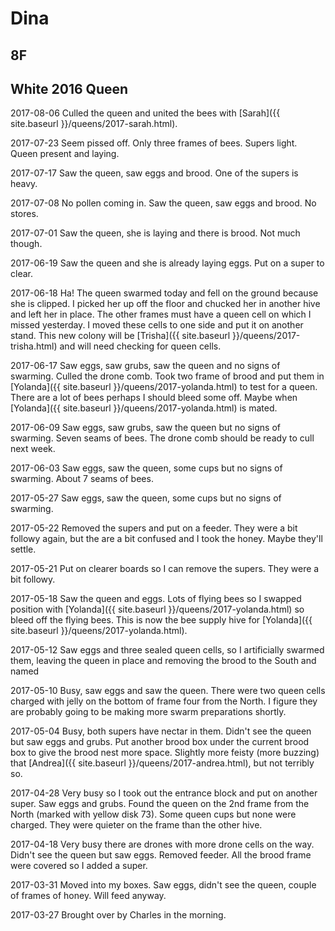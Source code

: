 # Dina

## 8F

## White 2016 Queen

2017-08-06 Culled the queen and united the bees with [Sarah]({{ site.baseurl }}/queens/2017-sarah.html).

2017-07-23 Seem pissed off.  Only three frames of bees.  Supers light.  Queen present and laying.

2017-07-17 Saw the queen, saw eggs and brood.  One of the supers is heavy.

2017-07-08 No pollen coming in.  Saw the queen, saw eggs and brood.  No stores.

2017-07-01 Saw the queen, she is laying and there is brood.  Not much though.

2017-06-19 Saw the queen and she is already laying eggs.  Put on a super to clear.

2017-06-18 Ha!  The queen swarmed today and fell on the ground because she is clipped.  I picked her up off the floor and chucked her in another hive and left her in place.  The other frames must have a queen cell on which I missed yesterday.  I moved these cells to one side and put it on another stand.  This new colony will be [Trisha]({{ site.baseurl }}/queens/2017-trisha.html) and will need checking for queen cells.

2017-06-17 Saw eggs, saw grubs, saw the queen and no signs of swarming.  Culled the drone comb.  Took two frame of brood and put them in  [Yolanda]({{ site.baseurl }}/queens/2017-yolanda.html) to test for a queen.  There are a lot of bees perhaps I should bleed some off.  Maybe when  [Yolanda]({{ site.baseurl }}/queens/2017-yolanda.html) is mated.

2017-06-09 Saw eggs, saw grubs, saw the queen but no signs of swarming.  Seven seams of bees.  The drone comb should be ready to cull next week.

2017-06-03 Saw eggs, saw the queen, some cups but no signs of swarming.  About 7 seams of bees.

2017-05-27 Saw eggs, saw the queen, some cups but no signs of swarming.

2017-05-22 Removed the supers and put on a feeder.  They were a bit followy again, but the are a bit confused and I took the honey.  Maybe they'll settle.

2017-05-21 Put on clearer boards so I can remove the supers.  They were a bit followy.

2017-05-18 Saw the queen and eggs.   Lots of flying bees so I swapped position with [Yolanda]({{ site.baseurl }}/queens/2017-yolanda.html) so bleed off the flying bees.  This is now the bee supply hive for [Yolanda]({{ site.baseurl }}/queens/2017-yolanda.html).

2017-05-12  Saw eggs and three sealed queen cells, so I artificially swarmed them, leaving the queen in place and removing the brood to the South and named

2017-05-10  Busy, saw eggs and saw the queen.  There were two queen cells charged with jelly on the bottom of frame four from the North.  I figure they are probably going to be making more swarm preparations shortly.

2017-05-04 Busy, both supers have nectar in them.  Didn't see the queen but saw eggs and grubs.  Put another brood box under the current brood box to give the brood nest more space.  Slightly more feisty (more buzzing) that [Andrea]({{ site.baseurl }}/queens/2017-andrea.html), but not terribly so.

2017-04-28 Very busy so I took out the entrance block and put on another super.  Saw eggs and grubs.  Found the queen on the 2nd frame from the North (marked with yellow disk 73).  Some queen cups but none were charged.  They were quieter on the frame than the other hive.

2017-04-18 Very busy there are drones with more drone cells on the way.  Didn't see the queen but saw eggs.  Removed feeder.  All the brood frame were covered so I added a super.

2017-03-31 Moved into my boxes.   Saw eggs, didn't see the queen, couple of frames of honey.  Will feed anyway.

2017-03-27 Brought over by Charles in the morning.

